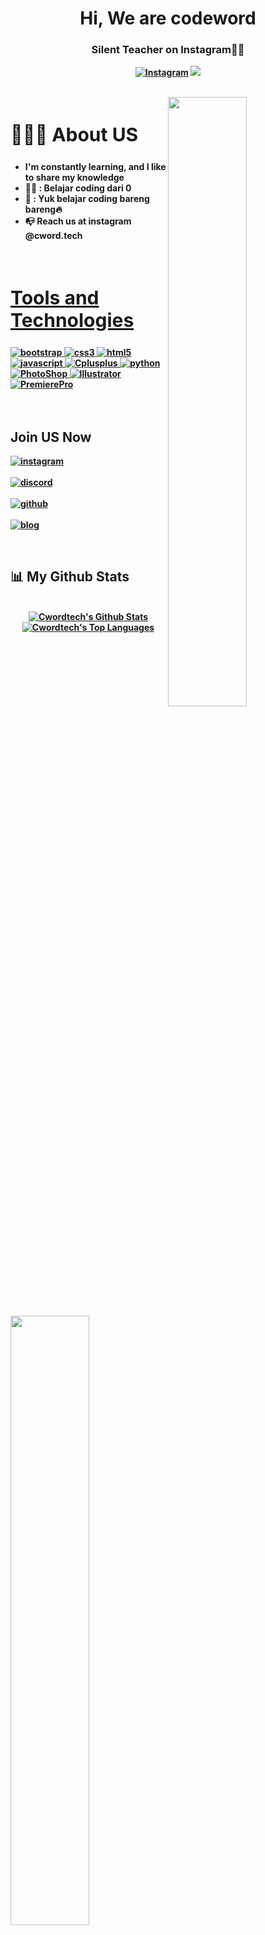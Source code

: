 <h1 align ="center">Hi, We are codeword </h1>
<h3 align = "center"><strong>Silent Teacher on Instagram👩‍💻 </h3>
  
<p align="center">
    <a href="https://www.instagram.com/cword.tech/">
      <img alt="Instagram" title="Instagram" src="https://img.shields.io/badge/-Instagram-white?style=for-the-badge&logo=instagram&logoColor=black"/></a>
  <a href="https://discord.gg/BaJrtDFWy4" alt="Dev Pro Tips Discussion & Support Server">
    <img src="https://img.shields.io/discord/973452109632634900?color=7289DA&labelColor=4a64bd&logo=discord&logoColor=white&style=for-the-badge"/></a>
  </p>
</p>
<br>

<img src = "https://i.imgur.com/yb4hY6S.png" align ="right" width = 50%>
<div align = left width = 50%>
<h2 style="font-size:30px"><b> 🙋🏻‍♂️ About US <b></h2>
<ul>
<li>I'm constantly learning, and I like to share my knowledge</li>
<li>👨‍💻 : Belajar coding dari 0</li>
<li>📝 : Yuk belajar coding bareng bareng🔥</li>
<li>📭 Reach us at instagram @cword.tech</li>
<ul>
</div>
<br>


<h2 style="font-size:30px" align ="left" width = 100%><u>Tools and Technologies</u></h2>
<p align="left"> <a href="https://getbootstrap.com" target="_blank"> <img src="https://img.shields.io/badge/Bootstrap-563D7C?style=for-the-badge&logo=bootstrap&logoColor=white" alt="bootstrap" /> </a> <a href="https://www.w3schools.com/css/" target="_blank"> <img src="https://img.shields.io/badge/CSS-1572B6?style=for-the-badge&logo=css3&logoColor=white"
 alt="css3"  /> </a> <a href="https://www.w3.org/html/" target="_blank"> <img src="https://img.shields.io/badge/HTML5-E34F26?style=for-the-badge&logo=html5&logoColor=white" alt="html5" /> </a> <a href="https://www.javascript.com/" target="_blank"> <img src="https://img.shields.io/badge/JavaScript-ED8B00?style=for-the-badge&logo=javascript&logoColor=white" alt="javascript" /> </a> <a href="https://docs.microsoft.com/cpp/" target="_blank"> <img src="https://img.shields.io/badge/C++-8b32a8?&style=for-the-badge&logo=cplusplus&logoColor=white" alt="Cplusplus" /> </a>  </a> <a href="https://www.python.org" target="_blank"> <img src="https://img.shields.io/badge/Python-FFD43B?style=for-the-badge&logo=python&logoColor=darkgreen" alt="python"  /> </a>
<a href="https://www.adobe.com/" target="_blank"> <img src="https://img.shields.io/badge/Photoshop-001e36?style=for-the-badge&logo=Adobe%20Photoshop&logoColor=white" alt="PhotoShop" /> </a> <a href="https://www.adobe.com/" target="_blank"> <img src="https://img.shields.io/badge/Illustrator-330000?&style=for-the-badge&logo=Adobe%20Illustrator&logoColor=yellow" alt="Illustrator" /> </a>  </a> <a href="https://www.adobe.com/" target="_blank"> <img src="https://img.shields.io/badge/Premiere-00005b?style=for-the-badge&logo=Adobe%20Premiere%20Pro&logoColor=white" alt="PremierePro"  /> </a>
<br>
<br>
<br>
<img src ="https://i.imgur.com/NHw4oi1.png" align = "left" width = 50%>
<div>
<h2  > Join US Now</h2>

[<img align="top" alt="instagram" src="https://img.shields.io/badge/Instagram-white?style=for-the-badge&logo=instagram&logoColor=black" />](https://www.instagram.com/cword.tech/)
<br>  
[<img align="top" alt="discord" src="https://img.shields.io/badge/Discord-5165f6?style=for-the-badge&logo=discord&logoColor=white" />](https://discord.gg/BaJrtDFWy4)
<br>  
[<img align="top" alt="github" src="https://img.shields.io/badge/GitHub-000000?style=for-the-badge&logo=github&logoColor=white" />](https://github.com/cwordtech)
<br>  
[<img align="top" alt="blog" src="https://img.shields.io/badge/Blogger-white?style=for-the-badge&logo=blogger&logoColor=#FF5722" />](https://github.com/cwordtech)
<br>
</div>
<br>

## 📊 My Github Stats
<p align="center">
  <br/>
    <a href="https://github.com/Cwordtech/github-readme-stats"><img alt="Cwordtech's Github Stats" src="https://github-readme-stats.vercel.app/api?username=Cwordtech&show_icons=true&count_private=true&theme=react&hide_border=true&bg_color=0D1117" /></a>
  <a href="https://github.com/Cwordtech/github-readme-stats"><img alt="Cwordtech's Top Languages" src="https://github-readme-stats.vercel.app/api/top-langs/?username=Cwordtech&langs_count=8&count_private=true&layout=compact&theme=react&hide_border=true&bg_color=0D1117" /></a>
  <br/>
</p>
  
 

 

<!---
cwordtech/cwordtech is a ✨ special ✨ repository because its `README.md` (this file) appears on your GitHub profile.
You can click the Preview link to take a look at your changes.
--->
